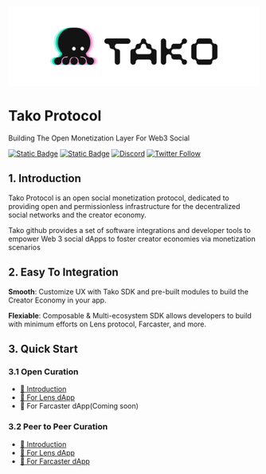 <div align="start">

<img src="https://raw.githubusercontent.com/takoprotocol/brand-kit/main/LOGO/PNG/Tako_logo_full_white_effect.png" />

# Tako Protocol

Building The Open Monetization Layer For Web3 Social

[![Static Badge](https://img.shields.io/badge/tako.so-white?logo=octopusdeploy&logoColor=white&labelColor=brightgreen)](https://tako.so)
[![Static Badge](https://img.shields.io/badge/Docs-white?logo=googledocs&logoColor=white&labelColor=3A7AF2)](https://docs.tako.so)
[![Discord](https://img.shields.io/discord/1072434829028761630?logo=discord&logoColor=white&label=Discord&labelColor=505AEE&color=white)](https://discord.gg/pg5jDhzMsg)
[![Twitter Follow](https://img.shields.io/twitter/follow/TakoProtocol)](https://twitter.com/TakoProtocol)

## 1. Introduction

<p>
Tako Protocol is an open social monetization protocol, dedicated to providing open and permissionless infrastructure for the decentralized social networks and the creator economy. 
</p>

<p>
Tako github provides a set of software integrations and developer tools to empower Web 3 social dApps to foster creator economies via monetization scenarios
</p>

## 2. Easy To Integration

**Smooth**: Customize UX with Tako SDK and pre-built modules to build the Creator Economy in your app.

**Flexiable**: Composable & Multi-ecosystem SDK allows developers to build with minimum efforts on Lens protocol, Farcaster, and more.

## 3. Quick Start

### 3.1 Open Curation
- [📖 Introduction](https://docs.tako.so/integration/open-curation)
- [🚀 For Lens dApp](https://docs.tako.so/integration/open-curation/lens)
- 🚀 For Farcaster dApp(Coming soon)

### 3.2 Peer to Peer Curation

- [📖 Introduction](https://docs.tako.so/integration/peer-to-peer-curation)
- [🚀 For Lens dApp](https://docs.tako.so/integration/peer-to-peer-curation/lens)
- [🚀 For Farcaster dApp](https://docs.tako.so/integration/peer-to-peer-curation/farcaster)

</div>
